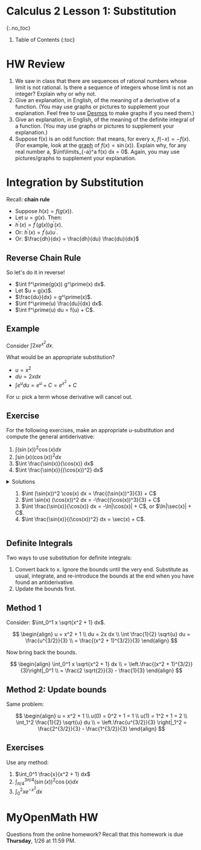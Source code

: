 # Calculus 2 Lesson 1: Substitution
{:.no_toc}

1. Table of Contents
{:toc}

# HW Review

1. We saw in class that there are sequences of rational numbers whose limit is not rational. Is there a sequence of integers whose limit is not an integer? Explain why or why not.
2. Give an explanation, in English, of the meaning of a derivative of a function. (You may use graphs or pictures to supplement your explanation. Feel free to use [Desmos](https://www.desmos.com/) to make graphs if you need them.)
3. Give an explanation, in English, of the meaning of the definite integral of a function. (You may use graphs or pictures to supplement your explanation.)
4. Suppose f(x) is an odd function: that means, for every x, $f(-x) = -f(x)$. (For example, look at the [graph](https://www.desmos.com/calculator/cnledtgpoq) of $f(x) = \sin(x)$). Explain why, for any real number a, $\int\limits_{-a}^a f(x) dx = 0$. Again, you may use pictures/graphs to supplement your explanation.

# Integration by Substitution

Recall: **chain rule**

* Suppose $h(x) = f(g(x))$.
* Let $u = g(x)$. Then:
* $h^\prime(x) = f^\prime(g(x)) g^\prime(x)$.
* Or: $h^\prime(x) = f^\prime(u) u^\prime$.
* Or: $\frac{dh}{dx} = \frac{dh}{du} \frac{du}{dx}$

## Reverse Chain Rule

So let's do it in reverse!

<ul>
<li>$\int f^\prime(g(x)) g^\prime(x) dx$.</li>
<li class="fragment">Let $u = g(x)$.</li>
<li class="fragment">$\frac{du}{dx} = g^\prime(x)$.</li>
<li class="fragment">$\int f^\prime(u) \frac{du}{dx} dx$.</li>
<li class="fragment">$\int f^\prime(u) du = f(u) + C$.</li>
</ul>

## Example

Consider $\int 2x e^{x^2} dx$.

What would be an appropriate substitution?

* $u = x^2$
* $du = 2x dx$
* $\int e^u du = e^u + C = e^{x^2} + C$

For u: pick a term whose derivative will cancel out.

## Exercise

For the following exercises, make an appropriate u-substitution and compute the general antiderivative:

1. $\int (\sin(x))^2 \cos(x) dx$
2. $\int \sin(x) (\cos(x))^2 dx$
3. $\int \frac{\sin(x)}{\cos(x)} dx$
3. $\int \frac{\sin(x)}{(\cos(x))^2} dx$


<details>
<summary>Solutions</sumamry>
<ol>
<li>$\int (\sin(x))^2 \cos(x) dx = \frac{(\sin(x))^3}{3} + C$</li>
<li>$\int \sin(x) (\cos(x))^2 dx = -\frac{(\cos(x))^3}{3} + C$</li>
<li>$\int \frac{\sin(x)}{\cos(x)} dx = -\ln|\cos(x)| + C$, or $\ln|\sec(x)| + C$.</li>
<li>$\int \frac{\sin(x)}{(\cos(x))^2} dx = \sec(x) + C$.</li>
</ol>
</details>

## Definite Integrals

Two ways to use substitution for definite integrals:

1. Convert back to x. Ignore the bounds until the very end. Substitute as usual, integrate, and re-introduce the bounds at the end when you have found an antiderivative.
2. Update the bounds first.

## Method 1

Consider: $\int_0^1 x \sqrt{x^2 + 1} dx$.

$$
\begin{align}
u = x^2 + 1 \\
du = 2x dx \\
\int \frac{1}{2} \sqrt{u} du = \frac{u^{3/2}}{3} \\
= \frac{(x^2 + 1)^{3/2}}{3}
\end{align}
$$

Now bring back the bounds.

$$
\begin{align}
\int_0^1 x \sqrt{x^2 + 1} dx \\
= \left.\frac{(x^2 + 1)^{3/2}}{3}\right|_0^1 \\
= \frac{2 \sqrt{2}}{3} - \frac{1}{3}
\end{align}
$$

## Method 2: Update bounds

Same problem:

$$
\begin{align}
u = x^2 + 1 \\
u(0) = 0^2 + 1 = 1 \\
u(1) = 1^2 + 1 = 2 \\
\int_1^2 \frac{1}{2} \sqrt{u} du \\
= \left.\frac{u^{3/2}}{3} \right|_1^2 = \frac{2^{3/2}}{3} - \frac{1^{3/2}}{3}
\end{align}
$$

## Exercises

Use any method:

1. $\int_0^1 \frac{x}{x^2 + 1} dx$
2. $\int_{\pi/4}^{3\pi/4} (\sin(x))^2 \cos(x) dx$
3. $\int_0^2 xe^{-x^2}dx$

# MyOpenMath HW

Questions from the online homework? Recall that this homework is due **Thursday**, 1/26 at 11:59 PM.
